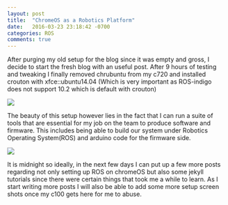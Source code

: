 ```yaml
---
layout: post
title:  "ChromeOS as a Robotics Platform"
date:   2016-03-23 23:18:42 -0700
categories: ROS
comments: true
---
```


After purging my old setup for the blog since it was empty and gross, I decide to start the fresh blog with an useful post. After 9 hours of testing and tweaking I finally removed chrubuntu from my c720 and installed crouton with xfce::ubuntu14.04 (Which is very important as ROS-indigo does not support 10.2 which is default with crouton)

<img src="https://www.dropbox.com/s/kqe8xq0li0e227x/Screenshot%202016-03-23%20at%2011.35.12%20PM.png?raw=1" class="img-thumbnail">

The beauty of this setup however lies in the fact that I can run a suite of tools that are essential for my job on the team to produce software and firmware. This includes being able to build our system under Robotics Operating System(ROS) and arduino code for the firmware side.

<img src="https://www.dropbox.com/s/0cl6i39zlq3z8yo/Screenshot%202016-03-23%20at%2011.57.23%20PM.png?raw=1" class="img-thumbnail">

It is midnight so ideally, in the next few days I can put up a few more posts regarding not only setting up ROS on chromeOS but also some jekyll tutorials since there were certain things that took me a while to learn. As I start writing more posts I will also be able to add some more setup screen shots once my c100 gets here for me to abuse. 

